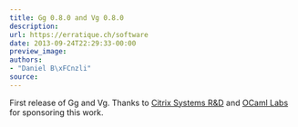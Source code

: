 ```yaml
---
title: Gg 0.8.0 and Vg 0.8.0
description:
url: https://erratique.ch/software
date: 2013-09-24T22:29:33-00:00
preview_image:
authors:
- "Daniel B\xFCnzli"
source:
---
```


<p>First release of Gg and Vg. Thanks to <a href="http://www.xenproject.org/developers/teams/xapi.html">Citrix Systems R&amp;D</a> and <a href="http://ocamllabs.io">OCaml Labs</a> for sponsoring this work.</p>
